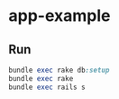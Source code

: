 app-example
===========

## Run
```ruby
bundle exec rake db:setup
bundle exec rake
bundle exec rails s
```
